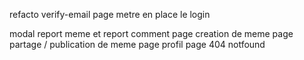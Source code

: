 refacto verify-email page
metre en place le login

modal report meme et report comment
page creation de meme
page partage / publication de meme
page profil
page 404 notfound
